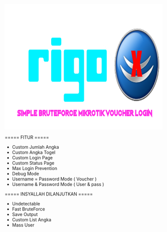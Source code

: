 <p align="center">
  <img src="https://raw.githubusercontent.com/Ubaii/rigo/main/rigo.png" alt="Rigo Logo" width="800" height="400"/>
</p>

===== FITUR =====
- Custom Jumlah Angka
- Custom Angka Togel
- Custom Login Page
- Custom Status Page
- Max Login Prevention
- Debug Mode
- Username = Password Mode ( Voucher )
- Username & Password Mode ( User & pass )

===== INSYALLAH DILANJUTKAN =====
- Undetectable
- Fast BruteForce
- Save Output
- Custom List Angka
- Mass User
